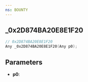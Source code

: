 ```yaml
---
ns: BOUNTY
---
```

## _0x2D874BA20E8E1F20

```c
// 0x2D874BA20E8E1F20
Any _0x2D874BA20E8E1F20(Any p0);
```

## Parameters
* **p0**:
